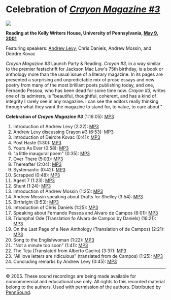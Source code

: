 Celebration of [*Crayon Magazine \#3*](http://www.durationpress.com/crayon/issuethree.htm)
==========================================================================================

![](http://media.sas.upenn.edu/pennsound/groups/Crayon/Crayon3.jpg)

**Reading at the Kelly Writers House, University of Pennsylvania, [May 9, 2001](http://www.writing.upenn.edu/wh/calendar/0501.html#9)**

Featuring speakers: [Andrew Levy](http://writing.upenn.edu/pennsound/x/Levy.php), Chris Daniels, Andrew Mossin, and Deirdre Kovac

*Crayon Magazine \#3* Launch Party & Reading. *Crayon \#3,* in a way
similar to the premier festschrift for Jackson Mac Low's 75th birthday, is a
book or anthology more than the usual issue of a literary magazine. In its pages
are presented a surprising and unpredictable mix of prose essays and new poetry
from many of the most brilliant poets publishing today, and one, Fernando Pessoa,
who has been dead for some time now. *Crayon \#3,* writes one of its admirers,
is "beautiful, thoughtful, coherent, and has a kind of integrity I rarely see in any magazine.
I can see the editors really thinking through what they want the magazine to
stand for, to value, to care about."

  

**Celebration of *Crayon Magazine \#3*** (1:16:05): [MP3](http://media.sas.upenn.edu/pennsound/groups/Crayon/Crayon-3_KWH_05-09-01.mp3)

  

1.  Introduction of Andrew Levy (2:22): [MP3](http://media.sas.upenn.edu/pennsound/groups/Crayon/Crayon-3_01_Intro-of_Andrew-Levy_KWH_05-09-01.mp3)
2.  Andrew Levy discussing Crayon \#3 (6:53): [MP3](http://media.sas.upenn.edu/pennsound/groups/Crayon/Crayon-3_02_Levy-discussing-Crayon-3_KWH_05-09-01.mp3)
3.  Introduction of Deirdre Kovac (0:41): [MP3](http://media.sas.upenn.edu/pennsound/groups/Crayon/Crayon-3_03_Intro-of-Deirdre-Kovac_KWH_05-09-01.mp3)
4.  Post Haste (1:30): [MP3](http://media.sas.upenn.edu/pennsound/groups/Crayon/Crayon-3_04_Post-Haste_KWH_05-09-01.mp3)
5.  Yours As Ever (0:58): [MP3](http://media.sas.upenn.edu/pennsound/groups/Crayon/Crayon-3_05_Yours-as-ever_KWH_05-09-01.mp3)
6.  "a little inaugural poem" (0:35): [MP3](http://media.sas.upenn.edu/pennsound/groups/Crayon/Crayon-3_06_A-little-inaugural-poem_KWH_05-09-01.mp3)
7.  Over There (5:03): [MP3](http://media.sas.upenn.edu/pennsound/groups/Crayon/Crayon-3_07_Over-There_KWH_05-09-01.mp3)
8.  Thereafter (2:04): [MP3](http://media.sas.upenn.edu/pennsound/groups/Crayon/Crayon-3_08_Thereafter_KWH_05-09-01.mp3)
9.  Systemantic (0:42): [MP3](http://media.sas.upenn.edu/pennsound/groups/Crayon/Crayon-3_09_Systemantic_KWH_05-09-01.mp3)
10. Scrapped (0:48): [MP3](http://media.sas.upenn.edu/pennsound/groups/Crayon/Crayon-3_10_Scrapped_KWH_05-09-01.mp3)
11. Agent 7 (1:23): [MP3](http://media.sas.upenn.edu/pennsound/groups/Crayon/Crayon-3_11_Agent-7_KWH_05-09-01.mp3)
12. Shunt (1:24): [MP3](http://media.sas.upenn.edu/pennsound/groups/Crayon/Crayon-3_12_Shunt_KWH_05-09-01.mp3)
13. Introduction of Andrew Mossin (1:25): [MP3](http://media.sas.upenn.edu/pennsound/groups/Crayon/Crayon-3_13_Intro-of-Andrew-Mossin_KWH_05-09-01.mp3)
14. Andrew Mossin speaking about Drafts for Shelley (3:54): [MP3](http://media.sas.upenn.edu/pennsound/groups/Crayon/Crayon-3_14_Mossin-on-Drafts-for-Shelley_KWH_05-09-01.mp3)
15. Birthright (9:53): [MP3](http://media.sas.upenn.edu/pennsound/groups/Crayon/Crayon-3_15_Birthright_KWH_05-09-01.mp3)
16. Introduction of Chris Daniels (1:25): [MP3](http://media.sas.upenn.edu/pennsound/groups/Crayon/Crayon-3_16_Intro-of-Chris-Daniels_KWH_05-09-01.mp3)
17. Speaking about Fernando Pessoa and Alvaro de Campos (6:01): [MP3](http://media.sas.upenn.edu/pennsound/groups/Crayon/Crayon-3_17_Speaking-about-Pessoa-and-Campos_KWH_05-09-01.mp3)
18. Triumphal Ode (Translation fo Alvaro de Campos by Daniels) (16:21): [MP3](http://media.sas.upenn.edu/pennsound/groups/Crayon/Crayon-3_18_Triumphal-Ode_KWH_05-09-01.mp3)
19. On the Last Page of a New Anthology (Translation of de Campos) (2:21): [MP3](http://media.sas.upenn.edu/pennsound/groups/Crayon/Crayon-3_19_On-the-last-page-of-a-new-anthology_KWH_05-09-01.mp3)
20. Song to the Englishwoman (1:22): [MP3](http://media.sas.upenn.edu/pennsound/groups/Crayon/Crayon-3_20_Song-to-the-Englishwoman_KWH_05-09-01.mp3)
21. "Not a minute too soon" (1:41): [MP3](http://media.sas.upenn.edu/pennsound/groups/Crayon/Crayon-3_21_not-a-minute-too-soon_KWH_05-09-01.mp3)
22. The Teju (Translated from Alberto Caeiro) (3:37): [MP3](http://media.sas.upenn.edu/pennsound/groups/Crayon/Crayon-3_22_The-Teju_KWH_05-09-01.mp3)
23. "All love letters are ridiculous" (translated from de Campos) (1:25): [MP3](http://media.sas.upenn.edu/pennsound/groups/Crayon/Crayon-3_23_all-love-letters-are-ridiculous_KWH_05-09-01.mp3)
24. Concluding remarks by Andrew Levy (0:45): [MP3](http://media.sas.upenn.edu/pennsound/groups/Crayon/Crayon-3_24_Concluding-remarks_KWH_05-09-01.mp3)

  
  

------------------------------------------------------------------------

© 2005. These sound recordings are being made available for noncommercial
and educational use only. All rights to this recorded material belong to
the authors. Used with permission of the authors. Distributed by [PennSound](..%0A/index.html).
